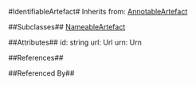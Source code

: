 
#IdentifiableArtefact#
Inherits from: [AnnotableArtefact](Base/AnnotableArtefact.md)

##Subclasses##
[NameableArtefact](Base/NameableArtefact.md)


##Attributes##
id: string
url: Url
urn: Urn


##References##


##Referenced By##

    